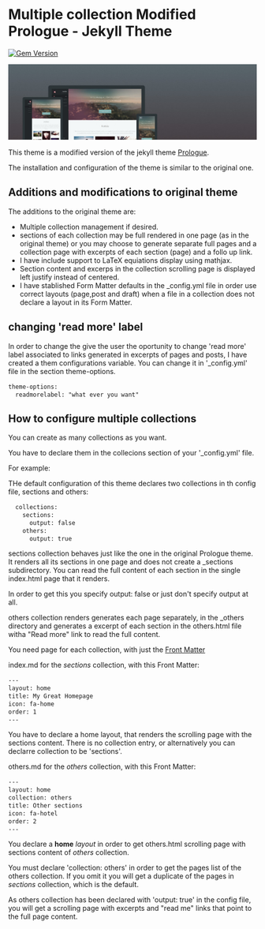 # Multiple collection Modified Prologue - Jekyll Theme

[![Gem Version](https://badge.fury.io/rb/jekyll-theme-prologue.svg)](https://badge.fury.io/rb/jekyll-theme-prologue)

![Prologue Theme](assets/images/screenshot.png "Prologue Theme Screenshot")


This theme is a modified version of the jekyll theme [Prologue](https://github.com/chrisbobbe/jekyll-theme-prologue).

The installation and configuration of the theme is similar to the original one.

## Additions and modifications to original theme

The additions to the original theme are:

* Multiple collection management if desired.
* sections of each collection may be full rendered in one page (as in the original theme) or you may choose to generate separate full pages and a collection page with excerpts of each section (page) and a follo up link.
* I have include support to LaTeX equiations display using mathjax.
* Section content and excerps in the collection scrolling page is displayed left justify instead of centered.
* I have stablished Form Matter defaults in the _config.yml file in order use correct layouts (page,post and draft) when a file in a collection does not declare a layout in its Form Matter.

## changing 'read more' label

In order to change the give the user the oportunity to change 'read more' label associated to links generated in excerpts of pages and posts, I have created a them configurations variable.
You can change it in '_config.yml' file in the section theme-options.
```
theme-options:
  readmorelabel: "what ever you want"
```


## How to configure multiple collections

You can create as many collections as you want.

You have to declare them in the collecions section of your '_config.yml' file.

For example:

THe default configuration of this theme declares two collections in th config file, sections and others:


```
  collections:
    sections:
      output: false
    others:
      output: true
```

sections collection behaves just like the one in the original Prologue theme.
It renders all its sections in one page and does not create a _sections subdirectory.
You can read the full content of each section in the single index.html page that it renders.

In order to get this you specify output: false or just don't specify output at all.

others collection renders generates each page separately, in the _others directory and generates a excerpt of each section in the others.html file witha "Read more" link to read the full content.

You need page for each collection, with just the [Front Matter](https://jekyllrb.com/docs/front-matter/)

index.md for the *sections* collection, with this Front Matter:
```
---
layout: home
title: My Great Homepage
icon: fa-home
order: 1
---
```

You have to declare a home layout, that renders the scrolling page with the sections content.
There is no collection entry, or alternatively you can declarre collection to be 'sections'.

others.md for the *others* collection, with this Front Matter:
```
---
layout: home
collection: others
title: Other sections
icon: fa-hotel
order: 2
---
```

You declare a **home** *layout* in order to get others.html scrolling page with sections content of *others* collection.

You must declare 'collection: others' in order to get the pages list of the others collection.
If you omit it you will get a duplicate of the pages in *sections* collection, which is the default.

As others collection has been declared with 'output: true' in the config file, you will get a scrolling page with excerpts and "read me" links that point to the full page content.

